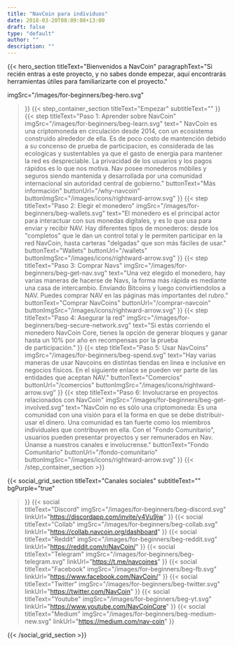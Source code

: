 ```yaml
---
title: "NavCoin para individuos"
date: 2018-03-20T08:09:08+13:00
draft: false
type: "default"
author: ""
description: ""
---
```

{{< hero_section
titleText="Bienvenidos a NavCoin"
paragraphText="Si recién entras a este proyecto, y no sabes donde empezar, aquí encontrarás herramientas útiles para familiarizarte con el&nbsp;proyecto."


imgSrc="/images/for-beginners/beg-hero.svg"
>}}
{{< step_container_section 
    titleText="Empezar"
    subtitleText=""
>}}
  {{< step 
      titleText="Paso 1: Aprender sobre NavCoin"
      imgSrc="/images/for-beginners/beg-learn.svg"
      text=" NavCoin es una criptomoneda en circulación desde 2014, con un ecosistema construido alrededor de ella. Es de poco costo de mantención debido a su concenso de prueba de participacion, es considerada de las ecologicas y sustentables ya que el gasto de energia para mantener la red es despreciable. La privacidad de los usuarios y los pagos rápidos es lo que nos motiva. Nav posee monederos móbiles y seguros siendo mantenida y desarrollada por una comunidad internacional sin autoridad central de&nbsp;gobierno."
      buttonText="Más información"
      buttonUrl="/why-navcoin"
      buttonImgSrc="/images/icons/rightward-arrow.svg"
  >}}
  {{< step 
      titleText="Paso 2: Elegir el monedero"
      imgSrc="/images/for-beginners/beg-wallets.svg"
      text="El monedero es el principal actor para interactuar con sus monedas digitales, y es lo que usa para enviar y recibir NAV. Hay diferentes tipos de monederos: desde los &#34;completos&#34; que le dan un control total y le permiten participar en la red NavCoin, hasta carteras &#34;delgadas&#34; que son más fáciles de&nbsp;usar."
      buttonText="Wallets"
      buttonUrl="/wallets"
      buttonImgSrc="/images/icons/rightward-arrow.svg"
  >}}
  {{< step
      titleText="Paso 3: Comprar Navs"
      imgSrc="/images/for-beginners/beg-get-nav.svg"
      text="Una vez elegido el monedero, hay varias maneras de hacerse de Navs, la forma más rápida es mediante una casa de intercambio. Enviando Bitcoins y luego convirtiendolos a NAV. Puedes comprar NAV en las páginas más importantes del rubro."
      buttonText="Comprar NavCoins"
      buttonUrl="/comprar-navcoin"
      buttonImgSrc="/images/icons/rightward-arrow.svg"
  >}}
  {{< step
      titleText="Paso 4: Asegurar la red"
      imgSrc="/images/for-beginners/beg-secure-network.svg"
      text="Si estás corriendo el monedero NavCoin Core, tienes la opción de generar bloques y ganar hasta un 10% por año en recompensas por la prueba de&nbsp;participación."
  >}}
  {{< step
      titleText="Paso 5: Usar NavCoins"
      imgSrc="/images/for-beginners/beg-spend.svg"
      text="Hay varias maneras de usar Navcoins en distintas tiendas en linea e inclusive en negocios físicos. En el siguiente enlace se pueden ver parte de las entidades que aceptan&nbsp;NAV."
      buttonText="Comercios"
      buttonUrl="/comercios"
      buttonImgSrc="/images/icons/rightward-arrow.svg"
  >}}
  {{< step
      titleText="Paso 6: Involucrarse en proyectos relacionados con NavCoin"
      imgSrc="/images/for-beginners/beg-get-involved.svg"
      text="NavCoin no es sólo una criptomoneda: Es una comunidad con una visión para el la forma en que se debe distribuir-usar el dinero. Una comunidad es tan fuerte como los miembros individuales que contribuyen en ella. Con el &#34;Fondo Comunitario&#34;, usuarios pueden presentar proyectos y ser remunerados en Nav. Únanse a nuestros canales e&nbsp;involucrense."
      buttonText="Fondo Comunitario"
      buttonUrl="/fondo-comunitario"
      buttonImgSrc="/images/icons/rightward-arrow.svg"
  >}}
{{< /step_container_section >}}

{{< social_grid_section 
    titleText="Canales sociales"
    subtitleText=""
    bgPurple="true"
>}}
    {{< social                 
    titleText="Discord"
    imgSrc="/images/for-beginners/beg-discord.svg"
    linkUrl="https://discordapp.com/invite/y4Vu9jw"
>}}
{{< social                 
    titleText="Collab"
    imgSrc="/images/for-beginners/beg-collab.svg"
    linkUrl="https://collab.navcoin.org/dashboard"
>}}
{{< social                 
    titleText="Reddit"
    imgSrc="/images/for-beginners/beg-reddit.svg"
    linkUrl="https://reddit.com/r/NavCoin/"
>}}
{{< social                 
    titleText="Telegram"
    imgSrc="/images/for-beginners/beg-telegram.svg"
    linkUrl="https://t.me/navcoines"
>}}
{{< social                 
    titleText="Facebook"
    imgSrc="/images/for-beginners/beg-fb.svg"
    linkUrl="https://www.facebook.com/NavCoin/"
>}}
{{< social                 
    titleText="Twitter"
    imgSrc="/images/for-beginners/beg-twitter.svg"
    linkUrl="https://twitter.com/NavCoin"
>}}
{{< social                 
    titleText="Youtube"
    imgSrc="/images/for-beginners/beg-yt.svg"
    linkUrl="https://www.youtube.com/NavCoinCore"
>}}
{{< social                 
    titleText="Medium"
    imgSrc="/images/for-beginners/beg-medium-new.svg"
    linkUrl="https://medium.com/nav-coin"
>}}

{{< /social_grid_section >}}
